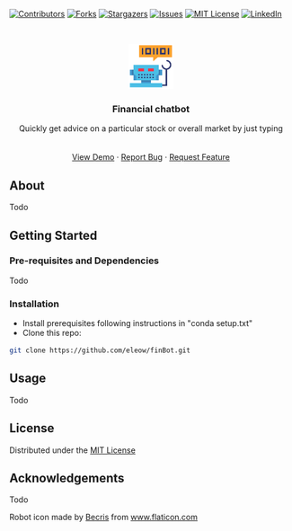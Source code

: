 [![Contributors][contributors-shield]][contributors-url]
[![Forks][forks-shield]][forks-url]
[![Stargazers][stars-shield]][stars-url]
[![Issues][issues-shield]][issues-url]
[![MIT License][license-shield]][license-url]
[![LinkedIn][linkedin-shield]][linkedin-url]


<!-- PROJECT LOGO -->
<br />
<p align="center">
  <a href="https://github.com/eleow/finBot">
    <img src="_misc/logo.png" alt="Logo" width="80" height="80">
  </a>

  <h3 align="center">Financial chatbot</h3>

  <p align="center">
    Quickly get advice on a particular stock or overall market by just typing
    <br />
    <br />
    <br />
    <a href="">View Demo</a>
    ·
    <a href="https://github.com/eleow/finBot/issues">Report Bug</a>
    ·
    <a href="https://github.com/eleow/finBot/issues">Request Feature</a>
  </p>
</p>



## About

Todo

## Getting Started

### Pre-requisites and Dependencies

Todo



### Installation
- Install prerequisites following instructions in "conda setup.txt"
- Clone this repo:

```sh
git clone https://github.com/eleow/finBot.git
```

## Usage

Todo

## License
Distributed under the [MIT License](LICENSE)

## Acknowledgements
Todo


Robot icon made by <a href="https://www.flaticon.com/authors/becris" title="Becris">Becris</a> from <a href="https://www.flaticon.com/" title="Flaticon"> www.flaticon.com</a>


<!-- MARKDOWN LINKS & IMAGES -->
<!-- https://www.markdownguide.org/basic-syntax/#reference-style-links -->
[contributors-shield]: https://img.shields.io/github/contributors/eleow/finBot
[contributors-url]: https://github.com/eleow/finBot/graphs/contributors
[forks-shield]: https://img.shields.io/github/forks/eleow/finBot
[forks-url]: https://github.com/eleow/finBot/network/members
[stars-shield]: https://img.shields.io/github/stars/eleow/finBot
[stars-url]: https://github.com/eleow/finBot/stargazers
[issues-shield]: https://img.shields.io/github/issues/eleow/finBot
[issues-url]: https://github.com/eleow/finBot/issues
[license-shield]: https://img.shields.io/github/license/eleow/finBot
[license-url]: https://github.com/eleow/finBot/blob/master/LICENSE
[linkedin-shield]: https://img.shields.io/badge/-LinkedIn-black.svg?style=flat-square&logo=linkedin&colorB=555
[linkedin-url]: https://linkedin.com/in/edmundleow
[product-screenshot]: images/screenshot.png

